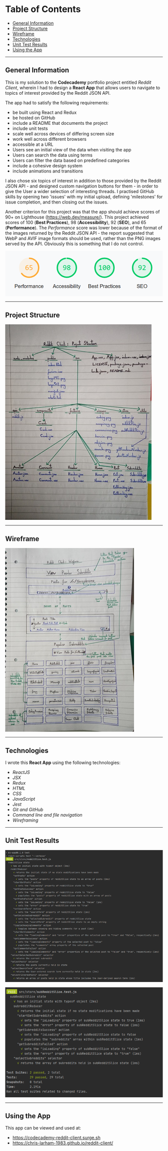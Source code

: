 # Table of Contents

* [General Information](#general-information)
* [Project Structure](#project-structure)
* [Wireframe](#wireframe)
* [Technologies](#technologies)
* [Unit Test Results](#unit-test-results)
* [Using the App](#using-the-app)

***

## General Information

This is my solution to the **Codecademy** portfolio project entitled *Reddit Client*, wherein I had to design 
a **React App** that allows users to navigate to topics of interest provided by the Reddit JSON API.

The app had to satisfy the following requirements:

- be built using React and Redux
- be hosted on GitHub
- include a README that documents the project
- include unit tests
- scale well across devices of differing screen size
- work well across different browsers
- accessible at a URL
- Users see an initial view of the data when visiting the app
- Users can search the data using terms
- Users can filter the data based on predefined categories
- include a cohesive design system
- include animations and transitions

I also chose six topics of interest in addition to those provided by the Reddit JSON API - and designed custom 
navigation buttons for them - in order to give the User a wider selection of interesting threads. I practised 
GitHub skills by opening two 'issues' with my initial upload, defining 'milestones' for issue completion, and 
then closing out the issues.

Another criterion for this project was that the app should achieve scores of 90+ on Lighthouse (https://web.dev/measure/). 
This project achieved scores of 100 (**Best Practices**), 98 (**Accessibility**), 92 (**SEO**), and 65 (**Performance**). 
The *Performance* score was lower because of the format of the images returned by the Reddit JSON API - the report 
suggested that WebP and AVIF image formats should be used, rather than the PNG images served by the API. Obviously this is 
something that I do not control.

![Lighthouse Audit][lighthouse_audit]

[lighthouse_audit]: src/images/lighthouse-audit.PNG

***

## Project Structure

![Project Structure][project_structure]

[project_structure]: src/images/reddit-client-structure.png

***

## Wireframe

![Wireframe][wireframe]

[wireframe]: src/images/reddit-client-wireframe.png

***

## Technologies
  
I wrote this **React App** using the following technologies:

- *ReactJS*
- *JSX*
- *Redux*
- *HTML*
- *CSS*
- *JavaScript*
- *Jest*
- *Git and GitHub*
- *Command line and file navigation*
- *Wireframing*
  
***

## Unit Test Results

![Unit Test Results 1 of 2][unit_test_results_1_of_2]

[unit_test_results_1_of_2]: src/images/redditSlice-unit-tests.PNG

![Unit Test Results 2 of 2][unit_test_results_2_of_2]

[unit_test_results_2_of_2]: src/images/subredditSlice-unit-tests.PNG

***

## Using the App

This app can be viewed and used at:

- https://codecademy-reddit-client.surge.sh
- https://chris-larham-1983.github.io/reddit-client/
